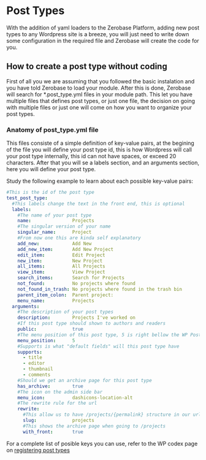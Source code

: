 # Post Types

With the addition of yaml loaders to the Zerobase Platform, adding new post types to any Wordpress site is a breeze, you will just need to write down some configuration in the required file and Zerobase will create the code for you.

## How to create a post type without coding

First of all you we are assuming that you followed the basic instalation and you have told Zerobase to load your module. After this is done, Zerobase will search for *.post_type.yml files in your module path. This let you have multiple files that defines post types, or just one file, the decision on going with multiple files or just one will come on how you want to organize your post types.

### Anatomy of post_type.yml file

This files consiste of a simple definition of key-value pairs, at the begining of the file you will define your post type id, this is how Wordpress will call your post type internally, this id can not have spaces, or exceed 20 characters. After that you will se a labels section, and an arguments section, here you will define your post type.

Study the following example to learn about each possible key-value pairs:

```yaml
#This is the id of the post type
test_post_type:
  #This labels change the text in the front end, this is optional
  labels:
    #The name of your post type
    name:               Projects
    #The singular version of your name
    singular_name:      Project
    #From now one this are kinda self explanatory
    add_new:            Add New
    add_new_item:       Add New Project
    edit_item:          Edit Project
    new_item:           New Project
    all_items:          All Projects
    view_item:          View Project
    search_items:       Search for Projects
    not_found:          No projects where found
    not_found_in_trash: No projects where found in the trash bin
    parent_item_colon:  Parent project:
    menu_name:          Projects
  arguments:
    #The description of your post types
    description:        Projects I've worked on
    #If this post type should shown to authors and readers
    public:             true
    #The menu position of this post type, 5 is right bellow the WP Posts
    menu_position:      5
    #Supports is what "default fields" will this post type have
    supports:
      - title
      - editor
      - thumbnail
      - comments
    #Should we get an archive page for this post type
    has_archive:        true
    #The icon on the admin side bar
    menu_icon:          dashicons-location-alt
    #The rewrite rule for the url
    rewrite:
      #This allow us to have /projects/{permalink} structure in our urls
      slug:             projects
      #This shows the archive page when going to /projects
      with_front:       true
```

For a complete list of posible keys you can use, refer to the WP codex page on [registering post types](https://codex.wordpress.org/Function_Reference/register_post_type)
